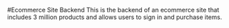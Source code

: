 #Ecommerce Site Backend
This is the backend of an ecommerce site that includes 3 million products
and allows users to sign in and purchase items.

